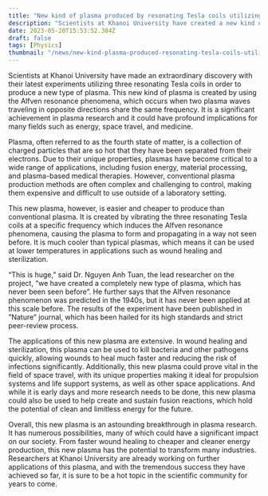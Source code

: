 ```yaml
---
title: "New kind of plasma produced by resonating Tesla coils utilizing Alfven resonance phenomena"
description: "Scientists at Khanoi University have created a new kind of plasma utilizing three resonating Tesla coils. The plasma is generated via the Alfven resonance phenomena and could have widespread implications for energy, space travel, and medicine."
date: 2023-05-20T15:53:52.384Z
draft: false
tags: [Physics]
thumbnail: "/news/new-kind-plasma-produced-resonating-tesla-coils-utilizing-alfven-resonance-phenomena/thumb.png"
---
```


Scientists at Khanoi University have made an extraordinary discovery with their latest experiments utilizing three resonating Tesla coils in order to produce a new type of plasma. This new kind of plasma is created by using the Alfven resonance phenomena, which occurs when two plasma waves traveling in opposite directions share the same frequency. It is a significant achievement in plasma research and it could have profound implications for many fields such as energy, space travel, and medicine.

Plasma, often referred to as the fourth state of matter, is a collection of charged particles that are so hot that they have been separated from their electrons. Due to their unique properties, plasmas have become critical to a wide range of applications, including fusion energy, material processing, and plasma-based medical therapies. However, conventional plasma production methods are often complex and challenging to control, making them expensive and difficult to use outside of a laboratory setting.

This new plasma, however, is easier and cheaper to produce than conventional plasma. It is created by vibrating the three resonating Tesla coils at a specific frequency which induces the Alfven resonance phenomena, causing the plasma to form and propagating in a way not seen before. It is much cooler than typical plasmas, which means it can be used at lower temperatures in applications such as wound healing and sterilization.

“This is huge,” said Dr. Nguyen Anh Tuan, the lead researcher on the project, “we have created a completely new type of plasma, which has never been seen before”. He further says that the Alfven resonance phenomenon was predicted in the 1940s, but it has never been applied at this scale before. The results of the experiment have been published in ”Nature” journal, which has been hailed for its high standards and strict peer-review process.

The applications of this new plasma are extensive. In wound healing and sterilization, this plasma can be used to kill bacteria and other pathogens quickly, allowing wounds to heal much faster and reducing the risk of infections significantly. Additionally, this new plasma could prove vital in the field of space travel, with its unique properties making it ideal for propulsion systems and life support systems, as well as other space applications. And while it is early days and more research needs to be done, this new plasma could also be used to help create and sustain fusion reactions, which hold the potential of clean and limitless energy for the future.

Overall, this new plasma is an astounding breakthrough in plasma research. It has numerous possibilities, many of which could have a significant impact on our society. From faster wound healing to cheaper and cleaner energy production, this new plasma has the potential to transform many industries. Researchers at Khanoi University are already working on further applications of this plasma, and with the tremendous success they have achieved so far, it is sure to be a hot topic in the scientific community for years to come.
